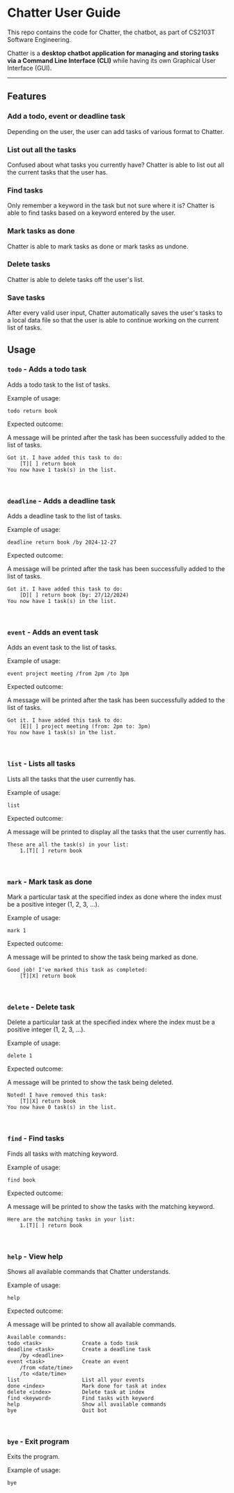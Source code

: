 # Chatter User Guide

This repo contains the code for Chatter, the chatbot, as part of CS2103T Software Engineering.

Chatter is a **desktop chatbot application for managing and storing tasks via a Command Line Interface (CLI)** while 
having its own Graphical User Interface (GUI).

--------------------------------------------------------------------------------------------------------------------
## Features 

### Add a todo, event or deadline task

Depending on the user, the user can add tasks of various format to Chatter.

### List out all the tasks

Confused about what tasks you currently have? Chatter is able to list out
all the current tasks that the user has.

### Find tasks

Only remember a keyword in the task but not sure where it is? Chatter is 
able to find tasks based on a keyword entered by the user.

### Mark tasks as done

Chatter is able to mark tasks as done or mark tasks as undone.

### Delete tasks

Chatter is able to delete tasks off the user's list.

### Save tasks

After every valid user input, Chatter automatically saves the user's tasks to
a local data file so that the user is able to continue working on the current 
list of tasks. 

## Usage

### `todo` - Adds a todo task

Adds a todo task to the list of tasks.

Example of usage: 

`todo return book`

Expected outcome:

A message will be printed after the task has been successfully added to the
list of tasks.

```
Got it. I have added this task to do:
    [T][ ] return book
You now have 1 task(s) in the list.
```
<br>

### `deadline` - Adds a deadline task

Adds a deadline task to the list of tasks.

Example of usage:

`deadline return book /by 2024-12-27`

Expected outcome:

A message will be printed after the task has been successfully added to the
list of tasks.

```
Got it. I have added this task to do:
    [D][ ] return book (by: 27/12/2024) 
You now have 1 task(s) in the list.
```
<br>

### `event` - Adds an event task

Adds an event task to the list of tasks.

Example of usage:

`event project meeting /from 2pm /to 3pm`

Expected outcome:

A message will be printed after the task has been successfully added to the
list of tasks.

```
Got it. I have added this task to do:
    [E][ ] project meeting (from: 2pm to: 3pm) 
You now have 1 task(s) in the list.
```
<br>

### `list` - Lists all tasks

Lists all the tasks that the user currently has.

Example of usage:

`list`

Expected outcome:

A message will be printed to display all the tasks that the user currently
has.

```
These are all the task(s) in your list:
    1.[T][ ] return book
```
<br>

### `mark` - Mark task as done

Mark a particular task at the specified index as done where the index
must be a positive integer (1, 2, 3, ...).

Example of usage:

`mark 1`

Expected outcome:

A message will be printed to show the task being marked as done.

```
Good job! I've marked this task as completed:
    [T][X] return book
```
<br>

### `delete` - Delete task

Delete a particular task at the specified index where the index
must be a positive integer (1, 2, 3, ...).

Example of usage:

`delete 1`

Expected outcome:

A message will be printed to show the task being deleted.

```
Noted! I have removed this task:
    [T][X] return book
You now have 0 task(s) in the list.
```
<br>

### `find` - Find tasks

Finds all tasks with matching keyword.

Example of usage:

`find book`

Expected outcome:

A message will be printed to show the tasks with the matching keyword.

```
Here are the matching tasks in your list:
    1.[T][ ] return book
```
<br>

### `help` - View help

Shows all available commands that Chatter understands.

Example of usage:

`help`

Expected outcome:

A message will be printed to show all available commands.

```
Available commands:
todo <task>             Create a todo task
deadline <task>         Create a deadline task
    /by <deadline>
event <task>            Create an event
    /from <date/time>
    /to <date/time>
list                    List all your events
done <index>            Mark done for task at index
delete <index>          Delete task at index
find <keyword>          Find tasks with keyword
help                    Show all available commands
bye                     Quit bot
```
<br>

### `bye` - Exit program

Exits the program.

Example of usage:

`bye`